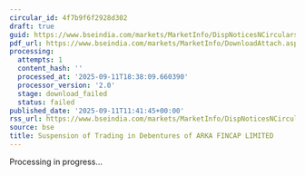 ```yaml
---
circular_id: 4f7b9f6f2928d302
draft: true
guid: https://www.bseindia.com/markets/MarketInfo/DispNoticesNCirculars.aspx?Noticeid={B258C18F-B0A8-41C7-BC96-0998DCE140F6}&noticeno=20250911-36&dt=09/11/2025&icount=36&totcount=91&flag=0
pdf_url: https://www.bseindia.com/markets/MarketInfo/DownloadAttach.aspx?id=20250911-36&attachedId=
processing:
  attempts: 1
  content_hash: ''
  processed_at: '2025-09-11T18:38:09.660390'
  processor_version: '2.0'
  stage: download_failed
  status: failed
published_date: '2025-09-11T11:41:45+00:00'
rss_url: https://www.bseindia.com/markets/MarketInfo/DispNoticesNCirculars.aspx?Noticeid={B258C18F-B0A8-41C7-BC96-0998DCE140F6}&noticeno=20250911-36&dt=09/11/2025&icount=36&totcount=91&flag=0
source: bse
title: Suspension of Trading in Debentures of ARKA FINCAP LIMITED
---
```


Processing in progress...